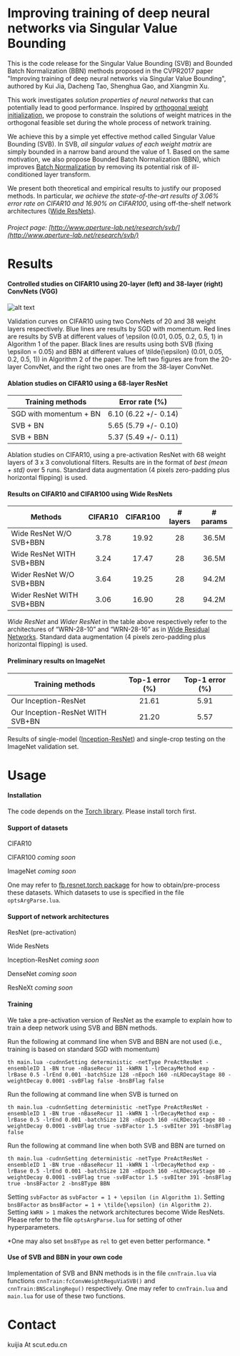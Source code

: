 # Improving training of deep neural networks via Singular Value Bounding

This is the code release for the Singular Value Bounding (SVB) and Bounded Batch Normalization (BBN) methods proposed in the CVPR2017 paper "Improving training of deep neural networks via Singular Value Bounding", authored by Kui Jia, Dacheng Tao, Shenghua Gao, and Xiangmin Xu.

This work investigates *solution properties of neural networks* that can potentially lead to good performance. Inspired by [orthogonal weight initialization](https://arxiv.org/abs/1312.6120), we propose to constrain the solutions of weight matrices in the orthogonal feasible set during the whole process of network training.

We achieve this by a simple yet effective method called Singular Value Bounding (SVB). In SVB, *all singular values of each weight matrix* are simply bounded in a narrow band around the value of 1. Based on the same motivation, we also propose Bounded Batch Normalization (BBN), which improves [Batch Normalization](https://arxiv.org/abs/1502.03167) by removing its potential risk of ill-conditioned layer transform.

We present both theoretical and empirical results to justify our proposed methods. In particular, *we achieve the state-of-the-art results of 3.06% error rate on CIFAR10 and 16.90% on CIFAR100*, using off-the-shelf network architectures ([Wide ResNets](https://arxiv.org/abs/1605.07146)).

###### Project page: [http://www.aperture-lab.net/research/svb/](http://www.aperture-lab.net/research/svb/)

# Results

#### Controlled studies on CIFAR10 using 20-layer (left) and 38-layer (right) ConvNets (VGG)

![alt text](http://www.aperture-lab.net/research/svb/ConvNetStudies.png)

Validation curves on CIFAR10 using two ConvNets of 20 and 38 weight layers respectively. Blue lines are results by SGD with momentum. Red lines are results by SVB at different values of \epsilon (0.01, 0.05, 0.2, 0.5, 1) in Algorithm 1 of the paper. Black lines are results using both SVB (fixing \epsilon = 0.05) and BBN at different values of \tilde{\epsilon} (0.01, 0.05, 0.2, 0.5, 1)) in Algorithm 2 of the paper. The left two figures are from the 20-layer ConvNet, and the right two ones are from the 38-layer ConvNet.

#### Ablation studies on CIFAR10 using a 68-layer ResNet

| Training methods        | Error rate (%)           | 
| ------------- |:-------------:| 
| SGD with momentum + BN      | 6.10 (6.22 +/- 0.14) | 
| SVB + BN      | 5.65 (5.79 +/- 0.10)      |  
| SVB + BBN | 5.37 (5.49 +/- 0.11)     | 

Ablation studies on CIFAR10, using a pre-activation ResNet with 68 weight layers of 3 x 3 convolutional filters. Results are in the format of *best (mean + std)* over 5 runs. Standard data augmentation (4 pixels zero-padding plus horizontal flipping) is used.

#### Results on CIFAR10 and CIFAR100 using Wide ResNets

| Methods                    | CIFAR10           | CIFAR100            | # layers           | # params              | 
| ------------- |:-------------:| :-------------:| :-------------:| :-------------:| 
| Wide ResNet W/O SVB+BBN    | 3.78 | 19.92 | 28 | 36.5M |
| Wide ResNet WITH SVB+BBN   | 3.24 | 17.47 | 28 | 36.5M |
| Wider ResNet W/O SVB+BBN   | 3.64 | 19.25 | 28 | 94.2M |
| Wider ResNet WITH SVB+BBN  | 3.06 | 16.90 | 28 | 94.2M |

*Wide ResNet* and *Wider ResNet* in the table above respectively refer to the architectures of “WRN-28-10” and “WRN-28-16” as in [Wide Residual Networks](https://arxiv.org/abs/1605.07146). Standard data augmentation (4 pixels zero-padding plus horizontal flipping) is used. 

#### Preliminary results on ImageNet 

| Training methods        | Top-1 error (%)           |  Top-1 error (%)    |
| ------------- |:-------------:|:-------------:| 
| Our Inception-ResNet     | 21.61 | 5.91 |
| Our Inception-ResNet WITH SVB+BN      | 21.20 | 5.57 |

Results of single-model ([Inception-ResNet](https://arxiv.org/abs/1602.07261)) and single-crop testing on the ImageNet validation set.   

# Usage

#### Installation 

The code depends on the [Torch library](http://torch.ch/). Please install torch first.

#### Support of datasets

CIFAR10

CIFAR100 *coming soon*

ImageNet *coming soon*

One may refer to [fb.resnet.torch package](https://github.com/facebook/fb.resnet.torch) for how to obtain/pre-process these datasets. Which datasets to use is specified in the file `optsArgParse.lua`. 

#### Support of network architectures

ResNet (pre-activation)

Wide ResNets

Inception-ResNet *coming soon*

DenseNet *coming soon*

ResNeXt *coming soon*

#### Training

We take a pre-activation version of ResNet as the example to explain how to train a deep network using SVB and BBN methods. 

Run the following at command line when SVB and BBN are not used (i.e., training is based on standard SGD with momentum)

    th main.lua -cudnnSetting deterministic -netType PreActResNet -ensembleID 1 -BN true -nBaseRecur 11 -kWRN 1 -lrDecayMethod exp -lrBase 0.5 -lrEnd 0.001 -batchSize 128 -nEpoch 160 -nLRDecayStage 80 -weightDecay 0.0001 -svBFlag false -bnsBFlag false

Run the following at command line when SVB is turned on

    th main.lua -cudnnSetting deterministic -netType PreActResNet -ensembleID 1 -BN true -nBaseRecur 11 -kWRN 1 -lrDecayMethod exp -lrBase 0.5 -lrEnd 0.001 -batchSize 128 -nEpoch 160 -nLRDecayStage 80 -weightDecay 0.0001 -svBFlag true -svBFactor 1.5 -svBIter 391 -bnsBFlag false

Run the following at command line when both SVB and BBN are turned on

    th main.lua -cudnnSetting deterministic -netType PreActResNet -ensembleID 1 -BN true -nBaseRecur 11 -kWRN 1 -lrDecayMethod exp -lrBase 0.5 -lrEnd 0.001 -batchSize 128 -nEpoch 160 -nLRDecayStage 80 -weightDecay 0.0001 -svBFlag true -svBFactor 1.5 -svBIter 391 -bnsBFlag true -bnsBFactor 2 -bnsBType BBN

Setting `svbFactor` as `svbFactor = 1 + \epsilon (in Algorithm 1)`. Setting `bnsBFactor` as `bnsBFactor = 1 + \tilde{\epsilon} (in Algorithm 2)`. Setting `kWRN > 1` makes the network architectures become Wide ResNets. Please refer to the file `optsArgParse.lua` for setting of other hyperparameters.   

*One may also set `bnsBType` as `rel` to get even better performance. *

#### Use of SVB and BBN in your own code

Implementation of SVB and BNN methods is in the file `cnnTrain.lua` via functions `cnnTrain:fcConvWeightReguViaSVB()` and `cnnTrain:BNScalingRegu()` respectively. One may refer to `cnnTrain.lua` and `main.lua` for use of these two functions. 

# Contact 

kuijia At scut.edu.cn
